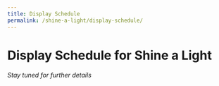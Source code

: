 ```yaml
---
title: Display Schedule
permalink: /shine-a-light/display-schedule/
---
```


# Display Schedule for Shine a Light

###### *Stay tuned for further details*

<!-- <table class="table-v">
<table style="width:100%">
    <tr>
    <td>
     <font color="tomato"><b>Shine A Light @ The Promontory</b></font>
     <br>
    </td>
    <td>
      <font color="tomato">1 - 31 December 2020</font>
      <font color="orangered"><br>8PM - 10.30PM </font>
      <br> 
      <br>
(Every 15 minutes)
      <br>
<tr> -->


